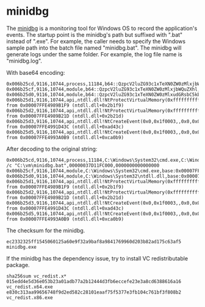 # minidbg

The [minidbg](https://github.com/ryu0886/minidbg) is a monitoring tool for Windows OS to record the application's events.
The startup point is the minidbg's path but suffixed with ".bat" instead of ".exe".
For example, the caller needs to specify the Windows sample path into the batch file named "minidbg.bat".
The minidbg will generate logs under the same folder. For example, the log file name is "minidbg.log".

With base64 encoding:
```
0x006b25cd,9116,10744,process,11184,b64::QzpcV2luZG93c1xTeXN0ZW0zMlxjbWQuZXhl,b64::QzpcV2luZG93c1xzeXN0ZW0zMlxjbWQuZXhlIC9jICJDOlx2bVxtaW5pZGJnLmJhdCI=,00000037D11FC000,0000000000000000
0x006b25cf,9116,10744,module,b64::QzpcV2luZG93c1xTeXN0ZW0zMlxjbWQuZXhl,base:0x00007FF68B5D0000
0x006b25d0,9116,10744,module,b64::QzpcV2luZG93c1xTeXN0ZW0zMlxudGRsbC5kbGw=,base:0x00007FFE49870000
0x006b25d1,9116,10744,api,ntdll.dll!NtProtectVirtualMemory(0xffffffffffffffff,0x7ffe49a0e530,0x8,0x4,0x00000000)=0x00007FFE4990FD60 from 0x00007FFE4989B1F9 (ntdll.dll+0x2b1f9)
0x006b25d2,9116,10744,api,ntdll.dll!NtProtectVirtualMemory(0xffffffffffffffff,0x7ffe49a0e000,0x1000,0x8,0x00000008)=0x00007FFE4990FD60 from 0x00007FFE4989B21D (ntdll.dll+0x2b21d)
0x006b25d3,9116,10744,api,ntdll.dll!NtCreateEvent(0x0,0x1f0003,,0x0,0x0)=0x00007FFE4990FC60 from 0x00007FFE4991D43C (ntdll.dll+0xad43c)
0x006b25d5,9116,10744,api,ntdll.dll!NtCreateEvent(0x0,0x1f0003,,0x0,0x0)=0x00007FFE4990FC60 from 0x00007FFE4993A0B9 (ntdll.dll+0xca0b9)
```

After decoding to the original string:
```
0x006b25cd,9116,10744,process,11184,C:\Windows\System32\cmd.exe,C:\Windows\system32\cmd.exe /c "C:\vm\minidbg.bat",00000037D11FC000,0000000000000000
0x006b25cf,9116,10744,module,C:\Windows\System32\cmd.exe,base:0x00007FF68B5D0000
0x006b25d0,9116,10744,module,C:\Windows\System32\ntdll.dll,base:0x00007FFE49870000
0x006b25d1,9116,10744,api,ntdll.dll!NtProtectVirtualMemory(0xffffffffffffffff,0x7ffe49a0e530,0x8,0x4,0x00000000)=0x00007FFE4990FD60 from 0x00007FFE4989B1F9 (ntdll.dll+0x2b1f9)
0x006b25d2,9116,10744,api,ntdll.dll!NtProtectVirtualMemory(0xffffffffffffffff,0x7ffe49a0e000,0x1000,0x8,0x00000008)=0x00007FFE4990FD60 from 0x00007FFE4989B21D (ntdll.dll+0x2b21d)
0x006b25d3,9116,10744,api,ntdll.dll!NtCreateEvent(0x0,0x1f0003,,0x0,0x0)=0x00007FFE4990FC60 from 0x00007FFE4991D43C (ntdll.dll+0xad43c)
0x006b25d5,9116,10744,api,ntdll.dll!NtCreateEvent(0x0,0x1f0003,,0x0,0x0)=0x00007FFE4990FC60 from 0x00007FFE4993A0B9 (ntdll.dll+0xca0b9)
```

The checksum for the minidbg.
```
ec2332325ff1545060125a60e9f32a9baf8a9841769960d203b82ad175c63af5  minidbg.exe
```

If the minidbg has the dependency issue, try to install VC redistributable package.
```
sha256sum vc_redist.x*
015edd4e5d36e053b23a01adb77a2b12444d3fb6eccefe23e3a8cd6388616a16  vc_redist.x64.exe
e830c313aa99656748f9d2ed582c28101eaaf75f5377e3fb104c761bf3f808b2  vc_redist.x86.exe
```
